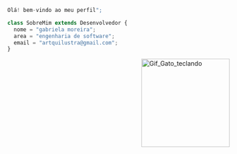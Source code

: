 ```js
Olá! bem-vindo ao meu perfil";

class SobreMim extends Desenvolvedor {
  nome = "gabriela moreira";
  area = "engenharia de software";
  email = "artquilustra@gmail.com";
}

```
<img src="https://user-images.githubusercontent.com/74029212/127240963-4921a6aa-a682-4868-9ce5-a9ca6936c8fc.gif" alt="Gif_Gato_teclando" min-width="200px" max-width="200px" width="200px" align="right">


